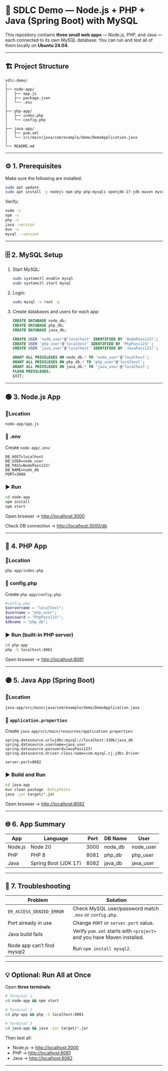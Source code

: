 # 🧩 SDLC Demo — Node.js + PHP + Java (Spring Boot) with MySQL

This repository contains **three small web apps** — Node.js, PHP, and Java — each connected to its own MySQL database.
You can run and test all of them locally on **Ubuntu 24.04**.

---

## 🏗️ Project Structure

```
sdlc-demo/
│
├── node-app/
│   ├── app.js
│   ├── package.json
│   └── .env
│
├── php-app/
│   ├── index.php
│   └── config.php
│
├── java-app/
│   ├── pom.xml
│   └── src/main/java/com/example/demo/DemoApplication.java
│
└── README.md
```

---

## ⚙️ 1. Prerequisites

Make sure the following are installed:

```bash
sudo apt update
sudo apt install -y nodejs npm php php-mysqli openjdk-17-jdk maven mysql-server
```

Verify:

```bash
node -v
npm -v
php -v
java -version
mvn -v
mysql --version
```

---

## 🗄️ 2. MySQL Setup

1. Start MySQL:

   ```bash
   sudo systemctl enable mysql
   sudo systemctl start mysql
   ```

2. Login:

   ```bash
   sudo mysql -u root -p
   ```

3. Create databases and users for each app:

   ```sql
   CREATE DATABASE node_db;
   CREATE DATABASE php_db;
   CREATE DATABASE java_db;

   CREATE USER 'node_user'@'localhost' IDENTIFIED BY 'NodePass123!';
   CREATE USER 'php_user'@'localhost' IDENTIFIED BY 'PhpPass123!';
   CREATE USER 'java_user'@'localhost' IDENTIFIED BY 'JavaPass123!';

   GRANT ALL PRIVILEGES ON node_db.* TO 'node_user'@'localhost';
   GRANT ALL PRIVILEGES ON php_db.* TO 'php_user'@'localhost';
   GRANT ALL PRIVILEGES ON java_db.* TO 'java_user'@'localhost';
   FLUSH PRIVILEGES;
   EXIT;
   ```

---

## 🟢 3. Node.js App

### 📍Location

`node-app/app.js`

### 📄 .env

Create `node-app/.env`:

```env
DB_HOST=localhost
DB_USER=node_user
DB_PASS=NodePass123!
DB_NAME=node_db
PORT=3000
```

### ▶️ Run

```bash
cd node-app
npm install
npm start
```

Open browser → [http://localhost:3000](http://localhost:3000)

Check DB connection → [http://localhost:3000/db](http://localhost:3000/db)

---

## 🔵 4. PHP App

### 📍Location

`php-app/index.php`

### 📄 config.php

Create `php-app/config.php`:

```php
#config.php
$servername = "localhost";
$username = "php_user";
$password = "PhpPass123!";
$dbname = "php_db";
```

### ▶️ Run (built-in PHP server)

```bash
cd php-app
php -S localhost:8081
```

Open browser → [http://localhost:8081](http://localhost:8081)

---

## 🟣 5. Java App (Spring Boot)

### 📍Location

`java-app/src/main/java/com/example/demo/DemoApplication.java`

### 📄 `application.properties`

Create `java-app/src/main/resources/application.properties`:

```properties
spring.datasource.url=jdbc:mysql://localhost:3306/java_db
spring.datasource.username=java_user
spring.datasource.password=JavaPass123!
spring.datasource.driver-class-name=com.mysql.cj.jdbc.Driver

server.port=8082
```

### ▶️ Build and Run

```bash
cd java-app
mvn clean package -DskipTests
java -jar target/*.jar
```

Open browser → [http://localhost:8082](http://localhost:8082)

---

## 🌐 6. App Summary

| App     | Language             | Port | DB Name | User      |
| ------- | -------------------- | ---- | ------- | --------- |
| Node.js | Node 20              | 3000 | node_db | node_user |
| PHP     | PHP 8                | 8081 | php_db  | php_user  |
| Java    | Spring Boot (JDK 17) | 8082 | java_db | java_user |

---

## 🧹 7. Troubleshooting

| Problem                    | Solution                                                               |
| -------------------------- | ---------------------------------------------------------------------- |
| `ER_ACCESS_DENIED_ERROR`   | Check MySQL user/password match `.env` or `config.php`.                |
| Port already in use        | Change `PORT` or `server.port` value.                                  |
| Java build fails           | Verify `pom.xml` starts with `<project>` and you have Maven installed. |
| Node app can’t find mysql2 | Run `npm install mysql2`.                                              |

---

## 💡 Optional: Run All at Once

Open **three terminals**:

```bash
# Terminal 1
cd node-app && npm start

# Terminal 2
cd php-app && php -S localhost:8081

# Terminal 3
cd java-app && java -jar target/*.jar
```

Then test all:

* Node.js → [http://localhost:3000](http://localhost:3000)
* PHP → [http://localhost:8081](http://localhost:8081)
* Java → [http://localhost:8082](http://localhost:8082)

---


